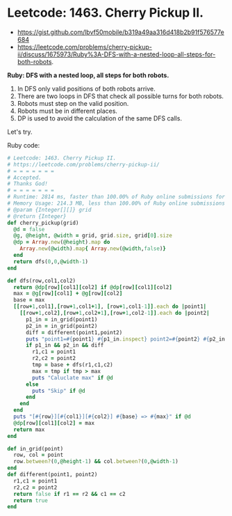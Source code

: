 # Leetcode: 1463. Cherry Pickup II.

- https://gist.github.com/lbvf50mobile/b319a49aa316d418b2b91f576577e684
- https://leetcode.com/problems/cherry-pickup-ii/discuss/1675973/Ruby%3A-DFS-with-a-nested-loop-all-steps-for-both-robots.
 
**Ruby: DFS with a nested loop, all steps for both robots.**

1. In DFS only valid positions of both robots arrive.
2. There are two loops in DFS that check all possible turns for both robots.
3. Robots must step on the valid position.
4. Robots must be in different places.
5. DP is used to avoid the calculation of the same DFS calls.

Let's try.

Ruby code:
```Ruby
# Leetcode: 1463. Cherry Pickup II.
# https://leetcode.com/problems/cherry-pickup-ii/
# = = = = = = =
# Accepted.
# Thanks God!
# = = = = = = =
# Runtime: 2814 ms, faster than 100.00% of Ruby online submissions for Cherry Pickup II.
# Memory Usage: 214.3 MB, less than 100.00% of Ruby online submissions for Cherry Pickup II.
# @param {Integer[][]} grid
# @return {Integer}
def cherry_pickup(grid)
  @d = false
  @g, @height, @width = grid, grid.size, grid[0].size
  @dp = Array.new(@height).map do 
    Array.new(@width).map{ Array.new(@width,false)}
  end
  return dfs(0,0,@width-1)
end

def dfs(row,col1,col2)
  return @dp[row][col1][col2] if @dp[row][col1][col2]
  max = @g[row][col1] + @g[row][col2]
  base = max
  [[row+1,col1],[row+1,col1+1], [row+1,col1-1]].each do |point1|
    [[row+1,col2],[row+1,col2+1],[row+1,col2-1]].each do |point2|
      p1_in = in_grid(point1)
      p2_in = in_grid(point2)
      diff = different(point1,point2)
      puts "point1=#{point1} #{p1_in.inspect} point2=#{point2} #{p2_in.inspect} diff=#{diff}" if @d
      if p1_in && p2_in && diff
        r1,c1 = point1
        r2,c2 = point2
        tmp = base + dfs(r1,c1,c2)
        max = tmp if tmp > max
        puts "Caluclate max" if @d
      else
        puts "Skip" if @d
      end
    end
  end
  puts "[#{row}][#{col1}][#{col2}] #{base} => #{max}" if @d
  @dp[row][col1][col2] = max
  return max
end

def in_grid(point)
  row, col = point
  row.between?(0,@height-1) && col.between?(0,@width-1)
end
def different(point1, point2)
  r1,c1 = point1
  r2,c2 = point2
  return false if r1 == r2 && c1 == c2
  return true
end
```
